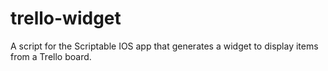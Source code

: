 # trello-widget
A script for the Scriptable IOS app that generates a widget to display items from a Trello board.
